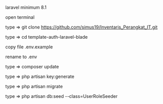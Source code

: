 laravel minimum 8.1


open terminal

type => git clone https://github.com/simus19/Inventaris_Perangkat_IT.git

type => cd template-auth-laravel-blade

copy file .env.example

rename to .env

type => composer update

type => php artisan key:generate

type => php artisan migrate

type => php artisan db:seed --class=UserRoleSeeder
